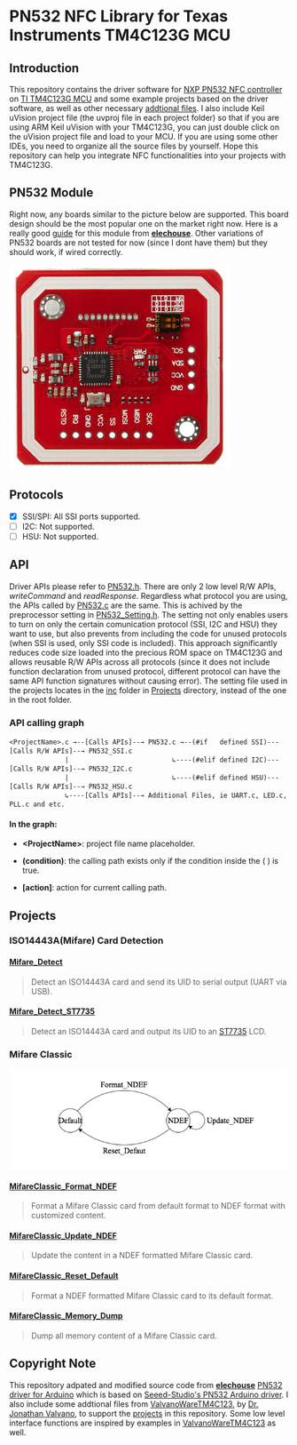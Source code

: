 # PN532 NFC Library for Texas Instruments TM4C123G MCU

## Introduction
This repository contains the driver software for [NXP PN532 NFC controller](https://www.nxp.com/docs/en/user-guide/141520.pdf) on [TI TM4C123G MCU](http://www.ti.com/lit/ds/symlink/tm4c123gh6pm.pdf) and some example projects based on the driver software, as well as other necessary [addtional files](Projects/inc). I also include Keil uVision project file (the uvproj file in each project folder) so that if you are using ARM Keil uVision with your TM4C123G, you can just double click on the uVision project file and load to your MCU. If you are using some other IDEs, you need to organize all the source files by yourself. Hope this repository can help you integrate NFC functionalities into your projects with TM4C123G. 

## PN532 Module
Right now, any boards similar to the picture below are supported. This board design should be the most popular one on the market right now. Here is a really good [guide](https://dangerousthings.com/wp-content/uploads/PN532_Manual_V3-1.pdf) for this module from [**elechouse**](http://www.elechouse.com). Other variations of PN532 boards are not tested for now (since I dont have them) but they should work, if wired correctly. 

![PN532 Board](Images/PN532.png)

## Protocols
- [x] SSI/SPI: All SSI ports supported.
- [ ] I2C: Not supported.
- [ ] HSU: Not supported.

## API
Driver APIs please refer to [PN532.h](PN532/PN532.h). There are only 2 low level R/W APIs, *writeCommand* and *readResponse*. Regardless what protocol you are using, the APIs called by [PN532.c](PN532/PN532.c) are the same. This is achived by the preprocessor setting in [PN532_Setting.h](PN532_Setting.h). The setting not only enables users to turn on only the certain comunication protocol (SSI, I2C and HSU) they want to use, but also prevents from including the code for unused protocols (when SSI is used, only SSI code is included). This approach significantly reduces code size loaded into the precious ROM space on TM4C123G and allows reusable R/W APIs across all protocols (since it does not include function declaration from unused protocol, different protocol can have the same API function signatures without causing error). The setting file used in the projects locates in the [inc](Projects/inc) folder in [Projects](Projects) directory, instead of the one in the root folder. 

### API calling graph

    <ProjectName>.c →--[Calls APIs]--→ PN532.c →--(#if   defined SSI)---[Calls R/W APIs]--→ PN532_SSI.c
                  |                          ↳----(#elif defined I2C)---[Calls R/W APIs]--→ PN532_I2C.c
                  |                          ↳----(#elif defined HSU)---[Calls R/W APIs]--→ PN532_HSU.c
                  ↳----[Calls APIs]--→ Additional Files, ie UART.c, LED.c, PLL.c and etc.    

#### In the graph: 
- **\<ProjectName\>**: project file name placeholder.  

- **(condition)**: the calling path exists only if the condition inside the ( ) is true.

- **\[action\]**: action for current calling path.

## Projects

### ISO14443A(Mifare) Card Detection
#### [Mifare_Detect](Projects/PN532_Mifare_Detect_4C123)
> Detect an ISO14443A card and send its UID to serial output (UART via USB).

#### [Mifare_Detect_ST7735](Projects/PN532_Mifare_Detect_ST7735_4C123)
> Detect an ISO14443A card and output its UID to an [ST7735](https://www.adafruit.com/product/358) LCD.

### Mifare Classic

![Mifare_Classic_Format_FSM](Images/Mifare_Classic_Format_FSM.png)

#### [MifareClassic_Format_NDEF](Projects/PN532_MifareClassic_Format_NDEF_4C123)
> Format a Mifare Classic card from default format to NDEF format with customized content.

#### [MifareClassic_Update_NDEF](Projects/PN532_MifareClassic_Update_NDEF_4C123)
> Update the content in a NDEF formatted Mifare Classic card.

#### [MifareClassic_Reset_Default](Projects/PN532_MifareClassic_Reset_Default_4C123)
> Format a NDEF formatted Mifare Classic card to its default format.

#### [MifareClassic_Memory_Dump](Projects/PN532_MifareClassic_Memory_Dump_4C123)
> Dump all memory content of a Mifare Classic card.

## Copyright Note
This repository adpated and modified source code from [**elechouse**](http://www.elechouse.com) [PN532 driver for Arduino]( https://github.com/elechouse/PN532.git) which is based on [Seeed-Studio's PN532 Arduino driver](https://github.com/Seeed-Studio/PN532). I also include some addtional files from [ValvanoWareTM4C123](http://edx-org-utaustinx.s3.amazonaws.com/UT601x/ValvanoWareTM4C123.zip?dl=1), by [Dr. Jonathan Valvano](http://users.ece.utexas.edu/~valvano/), to support the [projects](Projects) in this repository. Some low level interface functions are inspired by examples in [ValvanoWareTM4C123](http://edx-org-utaustinx.s3.amazonaws.com/UT601x/ValvanoWareTM4C123.zip?dl=1) as well.
